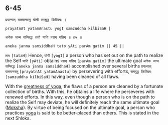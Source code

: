 ## 6-45


```shloka-sa
प्रयत्नात् यतमानस्तु योगी सम्शुद्ध किल्बिषः ।
```
```shloka-sa-hk
prayatnAt yatamAnastu yogI samzuddha kilbiSaH |
```
```shloka-sa
अनेक जन्म सम्सिद्धः ततो याति पराम् गतिम् ॥ ४५ ॥
```
```shloka-sa-hk
aneka janma samsiddhaH tato yAti parAm gatim || 45 ||
```

`ततः` `[tataH]` Hence, `योगी` `[yogI]` a person who has set out on the path to realize the Self `याति` `[yAti]` obtains `पराम् गतिम्` `[parAm gatim]` the ultimate goal `अनेक जन्म सम्सिद्धः` `[aneka janma samsiddhaH]` accomplished over several births `प्रयत्नात् यतमानस्तु` `[prayatnAt yatamAnastu]` by persevering with efforts, `सम्शुद्ध किल्बिषः` `[samzuddha kilbiSaH]` having been cleaned of all flaws.

With the [greatness of yoga](greatness_of_yoga), the flaws of a person are cleaned by a fortunate collection of births. With this, he obtains a life where he perseveres with renewed efforts. 
In this way, even though a person who is on the path to realize the Self may deviate, he will definitely reach the same ultimate goal ([Moksha](Moksha)).
By virtue of being focused on the ultimate goal, a person who practices [yoga](yoga_state_of_being) is said to be better-placed than others. This is stated in the next Shloka. 

